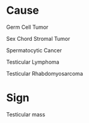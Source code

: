 # Cause

Germ Cell Tumor

Sex Chord Stromal Tumor

Spermatocytic Cancer

Testicular Lymphoma

Testicular Rhabdomyosarcoma

# Sign

Testicular mass
